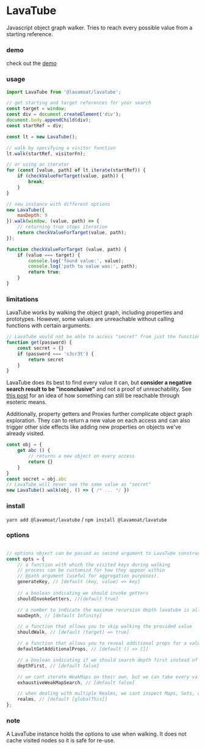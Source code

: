 # LavaTube

Javascript object graph walker. Tries to reach every possible value from a starting reference.

### demo

check out the [demo](https://lavamoat.github.io/LavaTube/demo/)

### usage

```javascript
import LavaTube from '@lavamoat/lavatube';

// get starting and target references for your search
const target = window;
const div = document.createElement('div');
document.body.appendChild(div);
const startRef = div;

const lt = new LavaTube();

// walk by specifying a visitor function
lt.walk(startRef, visitorFn);

// or using an iterator
for (const [value, path] of lt.iterate(startRef)) {
    if (checkValueForTarget(value, path)) {
        break;
    }
}

// new instance with different options
new LavaTube({
    maxDepth: 9
}).walk(window, (value, path) => {
    // returning true stops iteration
    return checkValueForTarget(value, path);
});

function checkValueForTarget (value, path) {
    if (value === target) {
        console.log('found value:', value);
        console.log('path to value was:', path);
        return true;
    }
}
```

### limitations

LavaTube works by walking the object graph, including properties and prototypes.
However, some values are unreachable without calling functions with certain arguments.

```javascript
// LavaTube would not be able to access "secret" from just the function "get"
function get(password) {
    const secret = {}
    if (password === 's3cr3t') {
        return secret
    }
}
```

LavaTube does its best to find every value it can, but **consider a negative search result to be "inconclusive"** and not a proof of unreachability. See [this post](https://blog.ankursundara.com/shadow-dom/) for an idea of how something can still be reachable through esoteric means.

Additionally, property getters and Proxies further complicate object graph exploration. They can to return a new value on each access and can also trigger other side effects like adding new properties on objects we've already visited.

```javascript
const obj = {
    get abc () {
        // returns a new object on every access
        return {}
    }
}
const secret = obj.abc
// LavaTube will never see the same value as "secret"
new LavaTube().walk(obj, () => { /* ... */ })
```

### install

`yarn add @lavamoat/lavatube` / `npm install @lavamoat/lavatube`

### options

```javascript

// options object can be passed as second argument to LavaTube constructor optionally:
const opts = {
    // a function with which the visited keys during walking 
    // process can be customizd for how they appear within 
    // @path argument (useful for aggregation purposes).
    generateKey, // [default (key, value) => key]
    
    // a boolean indicating we should invoke getters
    shouldInvokeGetters, //[default true]

    // a number to indicate the maximum recursion depth lavatube is allowed to walk.
    maxDepth, // [default Infinity]

    // a function that allows you to skip walking the provided value
    shouldWalk, // [default (target) => true]

    // a function that allows you to reveal additional props for a value (if you have more context on its type you might be able to get additional values by calling its methods)
    defaultGetAdditionalProps, // [default () => []]

    // a boolean indicating if we should search depth first instead of breadth first
    depthFirst, // [default false]

    // we cant iterate WeakMaps on their own, but we can take every value that we find and try it as a key each WeakMap
    exhaustiveWeakMapSearch, // [default false]

    // when dealing with multiple Realms, we cant inspect Maps, Sets, or WeakMaps without knowing about the other Realm's named intrinsics. This option allows you to specify these.
    realms, // [default [globalThis]]
};
```

### note

A LavaTube instance holds the options to use when walking.
It does not cache visited nodes so it is safe for re-use.
